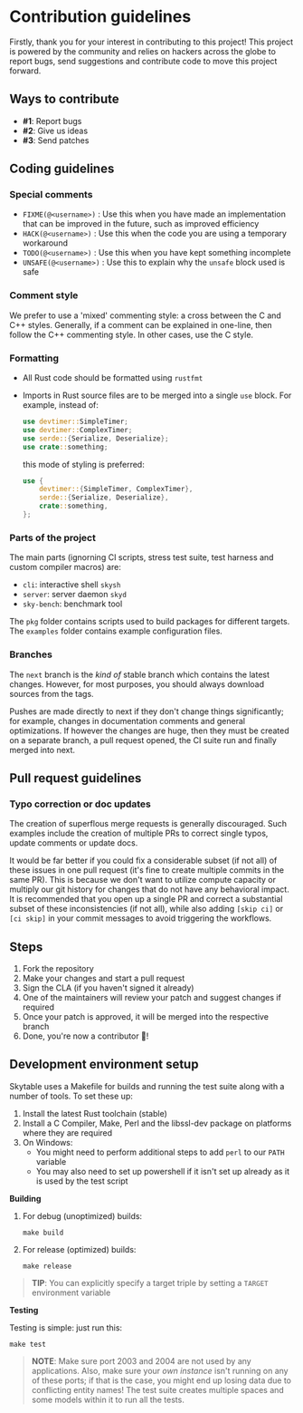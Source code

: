 # Contribution guidelines

Firstly, thank you for your interest in contributing to this project! This project is powered by the community
and relies on hackers across the globe to report bugs, send suggestions and contribute code to move this project forward.

## Ways to contribute

- **#1**: Report bugs
- **#2**: Give us ideas
- **#3**: Send patches

## Coding guidelines

### Special comments

- `FIXME(@<username>)` : Use this when you have made an implementation that can be improved in the future, such as improved efficiency
- `HACK(@<username>)` : Use this when the code you are using a temporary workaround
- `TODO(@<username>)` : Use this when you have kept something incomplete
- `UNSAFE(@<username>)` : Use this to explain why the `unsafe` block used is safe

### Comment style

We prefer to use a 'mixed' commenting style: a cross between the C and C++ styles.
Generally, if a comment can be explained in one-line, then follow the C++ commenting style.
In other cases, use the C style.

### Formatting

- All Rust code should be formatted using `rustfmt`
- Imports in Rust source files are to be merged into a single `use` block. For example, instead of:
  ```rust
  use devtimer::SimpleTimer;
  use devtimer::ComplexTimer;
  use serde::{Serialize, Deserialize};
  use crate::something;
  ```

  this mode of styling is preferred:

  ```rust
  use {
      devtimer::{SimpleTimer, ComplexTimer},
      serde::{Serialize, Deserialize},
      crate::something,
  };
  ```

### Parts of the project

The main parts (ignorning CI scripts, stress test suite, test harness and custom compiler macros) are:

- `cli`: interactive shell `skysh`
- `server`: server daemon `skyd`
- `sky-bench`: benchmark tool

The `pkg` folder contains scripts used to build packages for different targets. The `examples` folder
contains example configuration files.

### Branches

The `next` branch is the _kind of_ stable branch which contains the latest changes. However, for most purposes, you should always download sources from the tags.

Pushes are made directly to next if they don't change things significantly; for example, changes in 
documentation comments and general optimizations. If however the changes are huge, then they must be created 
on a separate branch, a pull request opened, the CI suite run and finally merged into next.

## Pull request guidelines

### Typo correction or doc updates

The creation of superflous merge requests is generally discouraged. Such examples include the creation of 
multiple PRs to correct single typos, update comments or update docs.

It would be far better if you could fix a considerable subset (if not all) of these issues in one pull request (it's fine to create multiple commits in the same PR).
This is because we don't want to utilize compute capacity or multiply our git history for changes
that do not have any behavioral impact. It is recommended that you open up a single PR and correct a substantial subset of these inconsistencies (if not all), while also adding `[skip ci]` or `[ci skip]` in your
commit messages to avoid triggering the workflows.

## Steps

1. Fork the repository
2. Make your changes and start a pull request
3. Sign the CLA (if you haven't signed it already)
4. One of the maintainers will review your patch and suggest changes if required
5. Once your patch is approved, it will be merged into the respective branch
6. Done, you're now a contributor 🎉!

## Development environment setup

Skytable uses a Makefile for builds and running the test suite along with a number of tools. To set these up:

1. Install the latest Rust toolchain (stable)
2. Install a C Compiler, Make, Perl and the libssl-dev package on platforms where they are required
3. On Windows:
   - You might need to perform additional steps to add `perl` to our `PATH` variable
   - You may also need to set up powershell if it isn't set up already as it is used by the test script

**Building**

1. For debug (unoptimized) builds:
   ```
   make build
   ```
2. For release (optimized) builds:
   ```
   make release
   ```

> **TIP**: You can explicitly specify a target triple by setting a `TARGET` environment variable

**Testing**

Testing is simple: just run this:

```
make test
```

> **NOTE**: Make sure port 2003 and 2004 are not used by any applications. Also, make sure your _own instance_ isn't running on any of these ports; if that is the case, you might end up losing data due to conflicting entity names! The test suite creates multiple spaces and some models within it to run all the tests.
